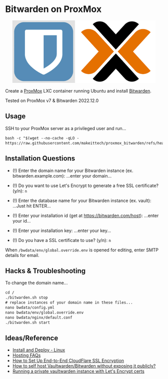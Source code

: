 # Bitwarden on ProxMox

<p align="center">
    <img height="200" alt="Bitwarden Logo" src="img/logo_bitwarden.png">
    <img height="200" alt="ProxMox Logo" src="img/logo_proxmox.png">
</p>

Create a [ProxMox](https://www.proxmox.com/en/) LXC container running Ubuntu and install [Bitwarden](https://bitwarden.com/).

Tested on ProxMox v7 & Bitwarden 2022.12.0

## Usage

SSH to your ProxMox server as a privileged user and run...

```shell
bash -c "$(wget --no-cache -qLO - https://raw.githubusercontent.com/makeittech/proxmox_bitwarden/refs/heads/master/setup.sh"
```

## Installation Questions

- (!) Enter the domain name for your Bitwarden instance (ex. bitwarden.example.com):
...enter your domain...

- (!) Do you want to use Let's Encrypt to generate a free SSL certificate? (y/n):
`n`

- (!) Enter the database name for your Bitwarden instance (ex. vault):
...Just hit ENTER...

- (!) Enter your installation id (get at https://bitwarden.com/host):
...enter your id...

- (!) Enter your installation key:
...enter your key...

- (!) Do you have a SSL certificate to use? (y/n):
`n`

When `/bwdata/env/global.override.env` is opened for editing, enter SMTP details for email.

## Hacks & Troubleshooting

To change the domain name...

```shell
cd /
./bitwarden.sh stop
# replace instances of your domain name in these files... 
nano bwdata/config.yml
nano bwdata/env/global.override.env
nano bwdata/nginx/default.conf
./bitwarden.sh start
```

## Ideas/Reference

- [Install and Deploy - Linux](https://bitwarden.com/help/install-on-premise-linux/)
- [Hosting FAQs](https://bitwarden.com/help/hosting-faqs/)
- [How to Set Up End-to-End CloudFlare SSL Encryption](https://adamtheautomator.com/cloudflare-ssl/)
- [How to self host Vaultwarden/Bitwarden without exposing it publicly?](https://www.reddit.com/r/selfhosted/comments/xftv80/how_to_self_host_vaultwardenbitwarden_without/)
- [Running a private vaultwarden instance with Let's Encrypt certs](https://github.com/dani-garcia/vaultwarden/wiki/Running-a-private-vaultwarden-instance-with-Let%27s-Encrypt-certs)
